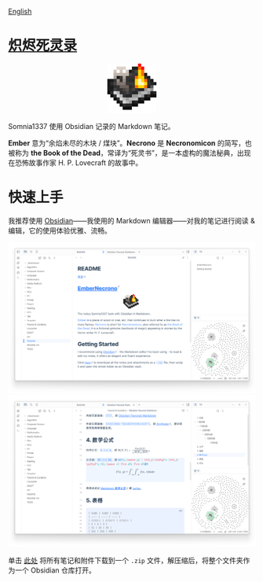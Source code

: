 [English](https://github.com/Somnia1337/EmberNecrono/blob/main/README.md)

# [炽烬死灵录](https://github.com/Somnia1337/EmberNecrono)

<div align=center>
  <img src="https://github.com/Somnia1337/EmberNecrono/blob/main/_Attachment/EmberNecrono_2048.png?raw=true" width="100px">
</div>

Somnia1337 使用 Obsidian 记录的 Markdown 笔记。

**Ember** 意为“余焰未尽的木块 / 煤块”。**Necrono** 是 **Necronomicon** 的简写，也被称为 **the Book of the Dead**，常译为“死灵书”，是一本虚构的魔法秘典，出现在恐怖故事作家 H. P. Lovecraft 的故事中。

# 快速上手

我推荐使用 [Obsidian](https://obsidian.md/)——我使用的 Markdown 编辑器——对我的笔记进行阅读 & 编辑，它的使用体验优雅、流畅。

<div align=center>
  <img src="https://github.com/Somnia1337/EmberNecrono/blob/main/_Attachment/Screenshot-1_v0.7.png?raw=true">
</div>

<div align=center>
  <img src="https://github.com/Somnia1337/EmberNecrono/blob/main/_Attachment/Screenshot-2_v0.7.png?raw=true">
</div>

单击 [此处](https://github.com/Somnia1337/EmberNecrono/archive/refs/heads/main.zip) 将所有笔记和附件下载到一个 `.zip` 文件，解压缩后，将整个文件夹作为一个 Obsidian 仓库打开。